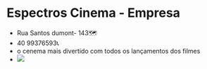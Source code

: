# Espectros Cinema - Empresa
- Rua Santos dumont- 143🗺️
- 40 99376593📞
- o cenema mais divertido com todos os lançamentos dos filmes
- ![](https://media.tenor.com/lujH4eQqpvkAAAAM/theatres-opened-after-covid-thalaivii-movie.gif)
